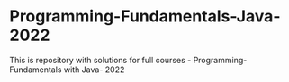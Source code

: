# Programming-Fundamentals-Java-2022
This is repository with solutions for full courses - Programming-Fundamentals with Java- 2022
